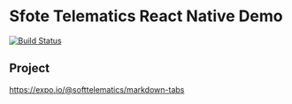 # Sfote Telematics React Native Demo

[![Build Status](https://travis-ci.com/SoftTelematics/react-native-demo.svg?branch=master)](https://travis-ci.com/SoftTelematics/react-native-demo)


## Project

https://expo.io/@softtelematics/markdown-tabs
